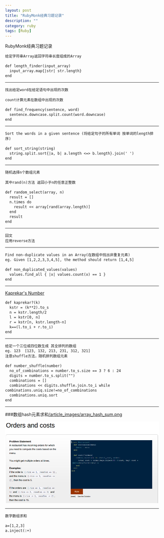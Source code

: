 ```yaml
---
layout: post
title: "RubyMonk经典习题记录"
description: ""
category: ruby
tags: [Ruby]
---
```




RubyMonk经典习题记录
    
    给定字符串Array返回字符串长度组成的Array
    
    def length_finder(input_array)
      input_array.map{|str| str.length}
    end

___

    找出给定word在给定语句中出现的次数

    count计算元素在数组中出现的次数
   
    def find_frequency(sentence, word)
      sentence.downcase.split.count(word.downcase)
    end

___

    Sort the words in a given sentence (将给定句子的所有单词 按单词的length排序)
    
    def sort_string(string)
      string.split.sort{|a, b| a.length <=> b.length}.join(' ')
    end

___
    
    随机选择n个数组元素
    
    其中rand(n)方法 返回小于n的任意正整数
    
    def random_select(array, n)
      result = []
      n.times do 
        result << array[rand(array.length)]
      end
      result
    end

___
    
    回文
    应用reverse方法

___

    Find non-duplicate values in an Array(在数组中找出非重复元素)
    eg. Given [1,2,2,3,3,4,5], the method should return [1,4,5]
    
    def non_duplicated_values(values)
      values.find_all { |x| values.count(x) == 1 }
    end

___

[Kaprekar's Number](http://rubymonk.com/learning/books/1-ruby-primer/problems/152-color-contrast)

    def kaprekar?(k)
      kstr = (k**2).to_s
      n = kstr.length/2
      l = kstr[0, n]
      r = kstr[n, kstr.length-n]
      k==(l.to_i + r.to_i)
    end

___

    给定一个三位或四位数生成 其全排列的数组
    eg. 123  [123, 132, 213, 231, 312, 321]
    注意shuffle方法，随机排列数组元素
    
    def number_shuffle(number)
      no_of_combinations = number.to_s.size == 3 ? 6 : 24
      digits = number.to_s.split("")
      combinations = []
      combinations << digits.shuffle.join.to_i while combinations.uniq.size!=no_of_combinations
      combinations.uniq.sort
    end

___
   
###数组hash元素求和[/article_images/array_hash_sum.png](/article_images/array_hash_sum.png)

![数组hash元素求和](/article_images/array_hash_sum.png)   

___

    数字数组求和
       
    a=[1,2,3]
    a.inject(:+)